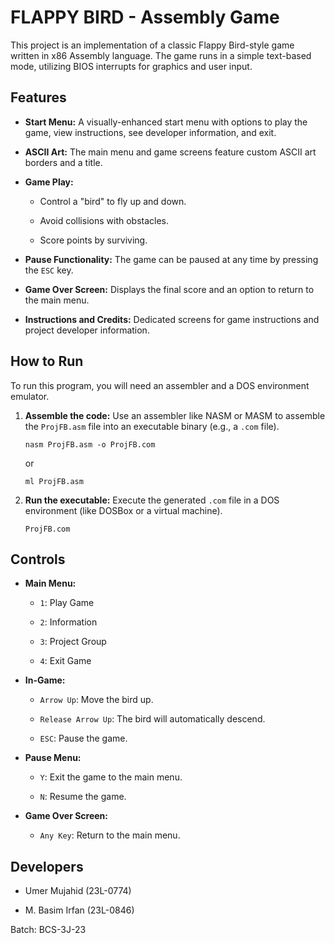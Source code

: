 # FLAPPY BIRD - Assembly Game

This project is an implementation of a classic Flappy Bird-style game written in x86 Assembly language. The game runs in a simple text-based mode, utilizing BIOS interrupts for graphics and user input.

## Features

  * **Start Menu:** A visually-enhanced start menu with options to play the game, view instructions, see developer information, and exit.

  * **ASCII Art:** The main menu and game screens feature custom ASCII art borders and a title.

  * **Game Play:**

      * Control a "bird" to fly up and down.

      * Avoid collisions with obstacles.

      * Score points by surviving.

  * **Pause Functionality:** The game can be paused at any time by pressing the `ESC` key.

  * **Game Over Screen:** Displays the final score and an option to return to the main menu.

  * **Instructions and Credits:** Dedicated screens for game instructions and project developer information.

## How to Run

To run this program, you will need an assembler and a DOS environment emulator.

1.  **Assemble the code:**
    Use an assembler like NASM or MASM to assemble the `ProjFB.asm` file into an executable binary (e.g., a `.com` file).

    ```
    nasm ProjFB.asm -o ProjFB.com

    ```

    or

    ```
    ml ProjFB.asm

    ```

2.  **Run the executable:**
    Execute the generated `.com` file in a DOS environment (like DOSBox or a virtual machine).

    ```
    ProjFB.com

    ```

## Controls

  * **Main Menu:**

      * `1`: Play Game

      * `2`: Information

      * `3`: Project Group

      * `4`: Exit Game

  * **In-Game:**

      * `Arrow Up`: Move the bird up.

      * `Release Arrow Up`: The bird will automatically descend.

      * `ESC`: Pause the game.

  * **Pause Menu:**

      * `Y`: Exit the game to the main menu.

      * `N`: Resume the game.

  * **Game Over Screen:**

      * `Any Key`: Return to the main menu.

## Developers

  * Umer Mujahid (23L-0774)

  * M. Basim Irfan (23L-0846)

Batch: BCS-3J-23

